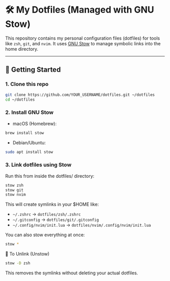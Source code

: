 # 🛠 My Dotfiles (Managed with GNU Stow)

This repository contains my personal configuration files (dotfiles) for tools like `zsh`, `git`, and `nvim`.
It uses [GNU Stow](https://www.gnu.org/software/stow/) to manage symbolic links into the home directory.

---

## 🚀 Getting Started

### 1. Clone this repo

```bash
git clone https://github.com/YOUR_USERNAME/dotfiles.git ~/dotfiles
cd ~/dotfiles
```

### 2. Install GNU Stow

- macOS (Homebrew):

```bash
brew install stow
```

- Debian/Ubuntu:

```bash
sudo apt install stow
```

### 3. Link dotfiles using Stow

Run this from inside the dotfiles/ directory:

```bash
stow zsh
stow git
stow nvim
```

This will create symlinks in your $HOME like:

- `~/.zshrc` → `dotfiles/zsh/.zshrc`
- `~/.gitconfig` → `dotfiles/git/.gitconfig`
- `~/.config/nvim/init.lua` → `dotfiles/nvim/.config/nvim/init.lua`

You can also stow everything at once:

```bash
stow *
```

🔄 To Unlink (Unstow)

```bash
stow -D zsh
```

This removes the symlinks without deleting your actual dotfiles.
